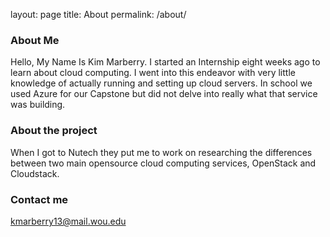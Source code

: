 layout: page
title: About
permalink: /about/


### About Me

Hello, My Name Is Kim Marberry. I started an Internship eight weeks ago to learn about cloud computing. I went into this endeavor with very little knowledge of actually running and setting up cloud servers. In school we used Azure for our Capstone but did not delve into really what that service was building.

### About the project

When I got to Nutech they put me to work on researching the differences between two main opensource cloud computing services, OpenStack and Cloudstack.

### Contact me

[kmarberry13@mail.wou.edu](mailto:kmarberry13@mail.wou.edu)
